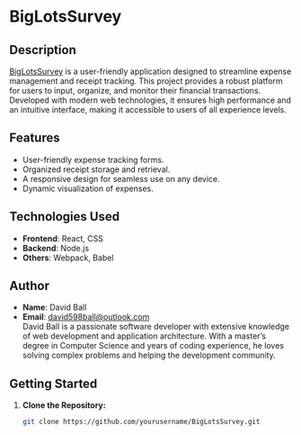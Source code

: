 # BigLotsSurvey

## Description
<a href="https://www.biglotssurvey.cc">BigLotsSurvey</a> is a user-friendly application designed to streamline expense management and receipt tracking. This project provides a robust platform for users to input, organize, and monitor their financial transactions. Developed with modern web technologies, it ensures high performance and an intuitive interface, making it accessible to users of all experience levels.

## Features
- User-friendly expense tracking forms.
- Organized receipt storage and retrieval.
- A responsive design for seamless use on any device.
- Dynamic visualization of expenses.

## Technologies Used
- **Frontend**: React, CSS
- **Backend**: Node.js
- **Others**: Webpack, Babel

## Author
- **Name**: David Ball  
- **Email**: [david598ball@outlook.com](mailto:david598ball@outlook.com)  
David Ball is a passionate software developer with extensive knowledge of web development and application architecture. With a master’s degree in Computer Science and years of coding experience, he loves solving complex problems and helping the development community.

## Getting Started

1. **Clone the Repository:**
   ```bash
   git clone https://github.com/yourusername/BigLotsSurvey.git
